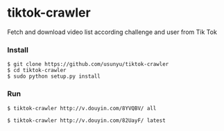 # tiktok-crawler
Fetch and download video list according challenge and user from Tik Tok

### Install
```
$ git clone https://github.com/usunyu/tiktok-crawler
$ cd tiktok-crawler
$ sudo python setup.py install
```

### Run
```
$ tiktok-crawler http://v.douyin.com/8YVQBV/ all

$ tiktok-crawler http://v.douyin.com/82UayF/ latest
```
